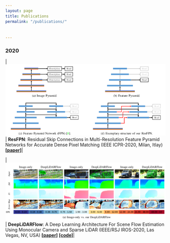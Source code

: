 ```yaml
---
layout: page
title: Publications
permalink: "/publications/"


---
```

### 2020

|!["ResFPN"](images/resfpn.png) | **ResFPN**: Residual Skip Connections in Multi-Resolution Feature Pyramid Networks for Accurate Dense Pixel Matching (IEEE ICPR-2020, Milan, Itlay) [**[paper]**](https://arxiv.org/abs/2006.12235)|

|!["DeepLiDARFlow"](images/deeplidarflow.png) | **DeepLiDARFlow**: A Deep Learning Architecture For Scene Flow Estimation Using Monocular Camera and Sparse LiDAR (IEEE/RSJ IROS-2020, Las Vegas, NV, USA) [**[paper]**](https://drive.google.com/file/d/1JNMqfkK0yghZ2bYV9njsFuM9Qc251Cyt/view?usp=sharing) [**[code]**](#)|
 
